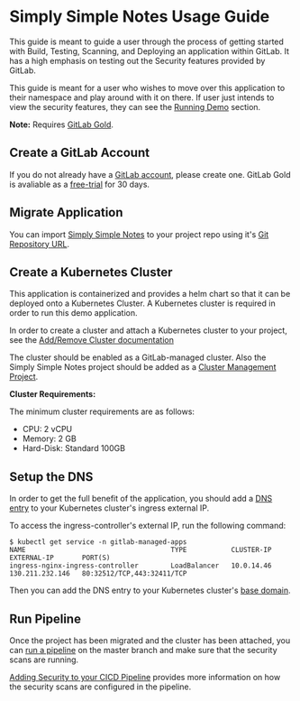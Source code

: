 # Simply Simple Notes Usage Guide

This guide is meant to guide a user through the process of getting started with
Build, Testing, Scanning, and Deploying an application within GitLab. It has a
high emphasis on testing out the Security features provided by GitLab.

This guide is meant for a user who wishes to move over this application to their
namespace and play around with it on there. If user just intends to view the security
features, they can see the [Running Demo](./running_demo.md) section.

**Note:** Requires [GitLab Gold](https://about.gitlab.com/pricing/ultimate/).

## Create a GitLab Account

If you do not already have a [GitLab account](https://gitlab.com/), please create one. 
GitLab Gold is avaliable as a [free-trial](https://about.gitlab.com/free-trial/) for 30 days.

## Migrate Application

You can import [Simply Simple Notes](https://gitlab.com/gitlab-examples/security/simply-simple-notes) to your project repo using it's
[Git Repository URL](https://docs.gitlab.com/ee/user/project/import/repo_by_url.html).

## Create a Kubernetes Cluster

This application is containerized and provides a helm chart so that it can be deployed onto
a Kubernetes Cluster. A Kubernetes cluster is required in order to run this demo application.

In order to create a cluster and attach a Kubernetes cluster to your project,
see the [Add/Remove Cluster documentation](https://docs.gitlab.com/ee/user/project/clusters/add_remove_clusters.html)

The cluster should be enabled as a GitLab-managed cluster. Also the Simply Simple Notes
project should be added as a [Cluster Management Project](https://docs.gitlab.com/ee/user/clusters/management_project.html).

**Cluster Requirements:**

The minimum cluster requirements are as follows:

- CPU: 2 vCPU
- Memory: 2 GB
- Hard-Disk: Standard 100GB

## Setup the DNS

In order to get the full benefit of the application, you should add a [DNS entry](https://cloud.google.com/dns)
to your Kubernetes cluster's ingress external IP.

To access the ingress-controller's external IP, run the following command:
```
$ kubectl get service -n gitlab-managed-apps
NAME                                    TYPE           CLUSTER-IP    EXTERNAL-IP       PORT(S)
ingress-nginx-ingress-controller        LoadBalancer   10.0.14.46    130.211.232.146   80:32512/TCP,443:32411/TCP
```

Then you can add the DNS entry to your Kubernetes cluster's [base domain](https://docs.gitlab.com/ee/user/project/clusters/#base-domain).

## Run Pipeline

Once the project has been migrated and the cluster has been attached, 
you can [run a pipeline](https://docs.gitlab.com/ee/ci/pipelines/#run-a-pipeline-manually) on the master branch and make sure that the
security scans are running.

[Adding Security to your CICD Pipeline](https://youtu.be/Fd5DhebtScg) provides more information on how the security scans are configured in the pipeline.
